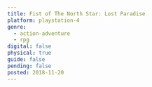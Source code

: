 ```yaml
---
title: Fist of The North Star: Lost Paradise
platform: playstation-4
genre:
  - action-adventure
  - rpg
digital: false
physical: true
guide: false
pending: false
posted: 2018-11-20
---
```


